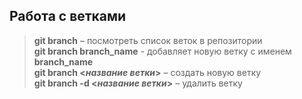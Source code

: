 ## Работа с ветками  
> **git branch** – посмотреть список веток в репозитории  
> **git branch branch_name** - добавляет новую ветку с именем **branch_name**  
> **git branch <_название ветки_>** – создать новую ветку  
> **git branch -d <_название ветки_>** – удалить ветку
